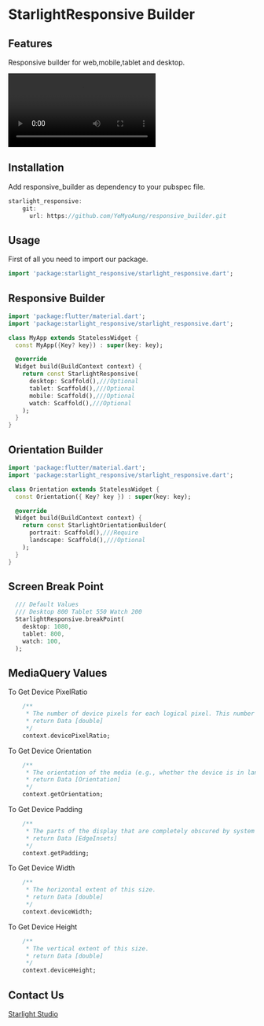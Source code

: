 <!-- 
This README describes the package. If you publish this package to pub.dev,
this README's contents appear on the landing page for your package.

For information about how to write a good package README, see the guide for
[writing package pages](https://dart.dev/guides/libraries/writing-package-pages). 

For general information about developing packages, see the Dart guide for
[creating packages](https://dart.dev/guides/libraries/create-library-packages)
and the Flutter guide for
[developing packages and plugins](https://flutter.dev/developing-packages). 
-->

# StarlightResponsive Builder

## Features

Responsive builder for web,mobile,tablet and desktop.

![Watch the video](https://user-images.githubusercontent.com/26484667/142706729-92b92dff-2556-425a-a675-44da6f405749.mp4)

## Installation

Add responsive_builder as dependency to your pubspec file.

```dart
starlight_responsive: 
    git:
      url: https://github.com/YeMyoAung/responsive_builder.git
```

## Usage

First of all you need to import our package.

```dart
import 'package:starlight_responsive/starlight_responsive.dart';
```

## Responsive Builder

```dart
import 'package:flutter/material.dart';
import 'package:starlight_responsive/starlight_responsive.dart';

class MyApp extends StatelessWidget {
  const MyApp({Key? key}) : super(key: key);

  @override
  Widget build(BuildContext context) {
    return const StarlightResponsive(
      desktop: Scaffold(),///Optional
      tablet: Scaffold(),///Optional
      mobile: Scaffold(),///Optional
      watch: Scaffold(),///Optional
    );
  }
}
```

## Orientation Builder

```dart
import 'package:flutter/material.dart';
import 'package:starlight_responsive/starlight_responsive.dart';

class Orientation extends StatelessWidget {
  const Orientation({ Key? key }) : super(key: key);

  @override
  Widget build(BuildContext context) {
    return const StarlightOrientationBuilder(
      portrait: Scaffold(),///Require
      landscape: Scaffold(),///Optional
    );
  }
}
```

## Screen Break Point

```dart
  /// Default Values
  /// Desktop 800 Tablet 550 Watch 200
  StarlightResponsive.breakPoint(
    desktop: 1080,
    tablet: 800,
    watch: 100,
  );
```

## MediaQuery Values

To Get Device PixelRatio
```dart
    /**
     * The number of device pixels for each logical pixel. This number might not be a power of two. Indeed, it might not even be an integer. For example, the Nexus 6 has a device pixel ratio of 3.5.
     * return Data [double]
     */
    context.devicePixelRatio;
```

To Get Device Orientation
```dart
    /**
     * The orientation of the media (e.g., whether the device is in landscape or portrait mode).
     * return Data [Orientation]
     */
    context.getOrientation;
```

To Get Device Padding
```dart
    /**
     * The parts of the display that are completely obscured by system UI, typically by the device's keyboard.
     * return Data [EdgeInsets]
     */
    context.getPadding;
```

To Get Device Width
```dart
    /**
     * The horizontal extent of this size.
     * return Data [double]
     */
    context.deviceWidth;
```

To Get Device Height
```dart
    /**
     * The vertical extent of this size.
     * return Data [double]
     */
    context.deviceHeight;
```

## Contact Us

[Starlight Studio](https://www.facebook.com/starlightstudio.of/)
